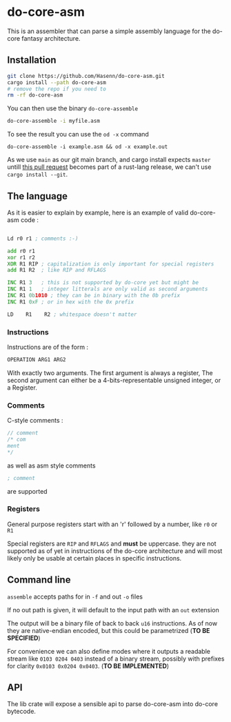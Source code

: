 # do-core-asm

This is an assembler that can parse a simple assembly language
for the do-core fantasy architecture.

## Installation

```sh
git clone https://github.com/Hasenn/do-core-asm.git
cargo install --path do-core-asm
# remove the repo if you need to
rm -rf do-core-asm
```
You can then use the binary `do-core-assemble`
```sh
do-core-assemble -i myfile.asm
```
To see the result you can use the `od -x` command
```
do-core-assemble -i example.asm && od -x example.out
```

As we use `main` as our git main branch, and cargo install expects `master` untill [this pull request](https://github.com/rust-lang/cargo/pull/9133) becomes part of a rust-lang release, we can't use `cargo install --git`.



## The language

As it is easier to explain by example, here is an example of valid do-core-asm code :

```asm

Ld r0 r1 ; comments :-)

add r0 r1
xor r1 r2
XOR R1 RIP ; capitalization is only important for special registers
add R1 R2  ; like RIP and RFLAGS

INC R1 3   ; this is not supported by do-core yet but might be
INC R1 1   ; integer litterals are only valid as second arguments 
INC R1 0b1010 ; they can be in binary with the 0b prefix
INC R1 0xF ; or in hex with the 0x prefix

LD    R1    R2 ; whitespace doesn't matter    
```

### Instructions

Instructions are of the form :

```asm
OPERATION ARG1 ARG2
```

With exactly two arguments. The first argument is always a register, The second argument can either be a 4-bits-representable unsigned integer, or a Register.

### Comments

C-style comments :
```c
// comment
/* com
ment
*/
```
as well as asm style comments
```asm
; comment
```
are supported

### Registers

General purpose registers start with an 'r' followed by a number, like `r0` or `R1`

Special registers are `RIP` and `RFLAGS` and **must** be uppercase. they are not supported as of yet in instructions of the do-core architecture and will most likely only be usable at certain places in specific instructions.

## Command line


`assemble` accepts paths for in `-f` and out `-o` files

If no out path is given, it will default to the input path with an `out` extension

The output will be a binary file of back to back `u16` instructions. As of now they are native-endian encoded, but this could be parametrized (**TO BE SPECIFIED**)

For convenience we can also define modes where it outputs a readable stream like `0103 0204 0403` instead of a binary stream, possibly with prefixes for clarity `0x0103 0x0204 0x0403`. (**TO BE IMPLEMENTED**)

## API

The lib crate will expose a sensible api to parse do-core-asm into do-core bytecode.




